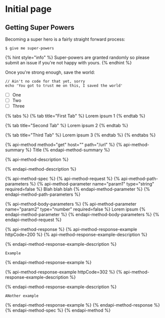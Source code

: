 # Initial page

## Getting Super Powers

Becoming a super hero is a fairly straight forward process:

```
$ give me super-powers
```

{% hint style="info" %}
 Super-powers are granted randomly so please submit an issue if you're not happy with yours.
{% endhint %}

Once you're strong enough, save the world:

```
// Ain't no code for that yet, sorry
echo 'You got to trust me on this, I saved the world'
```

* [ ] One
* [ ] Two
* [ ] Three

{% tabs %}
{% tab title="First Tab" %}
Lorem ipsum 1
{% endtab %}

{% tab title="Second Tab" %}
Lorem ipsum 2
{% endtab %}

{% tab title="Third Tab" %}
Lorem ipsum 3
{% endtab %}
{% endtabs %}

{% api-method method="get" host="" path="/url" %}
{% api-method-summary %}
Title
{% endapi-method-summary %}

{% api-method-description %}

{% endapi-method-description %}

{% api-method-spec %}
{% api-method-request %}
{% api-method-path-parameters %}
{% api-method-parameter name="param1" type="string" required=false %}
Blah blah blah
{% endapi-method-parameter %}
{% endapi-method-path-parameters %}

{% api-method-body-parameters %}
{% api-method-parameter name="param2" type="number" required=false %}
Lorem ipsum
{% endapi-method-parameter %}
{% endapi-method-body-parameters %}
{% endapi-method-request %}

{% api-method-response %}
{% api-method-response-example httpCode=200 %}
{% api-method-response-example-description %}

{% endapi-method-response-example-description %}

```
Example
```
{% endapi-method-response-example %}

{% api-method-response-example httpCode=302 %}
{% api-method-response-example-description %}

{% endapi-method-response-example-description %}

```
ANother example
```
{% endapi-method-response-example %}
{% endapi-method-response %}
{% endapi-method-spec %}
{% endapi-method %}

